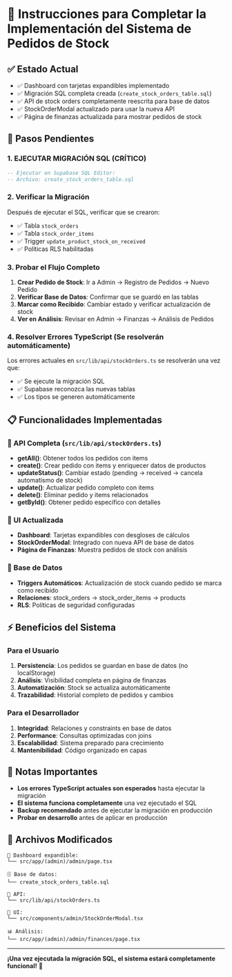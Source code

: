 # 🔧 Instrucciones para Completar la Implementación del Sistema de Pedidos de Stock

## ✅ Estado Actual
- ✅ Dashboard con tarjetas expandibles implementado
- ✅ Migración SQL completa creada (`create_stock_orders_table.sql`)
- ✅ API de stock orders completamente reescrita para base de datos
- ✅ StockOrderModal actualizado para usar la nueva API
- ✅ Página de finanzas actualizada para mostrar pedidos de stock

## 🎯 Pasos Pendientes

### 1. **EJECUTAR MIGRACIÓN SQL** (CRÍTICO)
```sql
-- Ejecutar en Supabase SQL Editor:
-- Archivo: create_stock_orders_table.sql
```

### 2. **Verificar la Migración**
Después de ejecutar el SQL, verificar que se crearon:
- ✅ Tabla `stock_orders`
- ✅ Tabla `stock_order_items`  
- ✅ Trigger `update_product_stock_on_received`
- ✅ Políticas RLS habilitadas

### 3. **Probar el Flujo Completo**
1. **Crear Pedido de Stock**: Ir a Admin → Registro de Pedidos → Nuevo Pedido
2. **Verificar Base de Datos**: Confirmar que se guardó en las tablas
3. **Marcar como Recibido**: Cambiar estado y verificar actualización de stock
4. **Ver en Análisis**: Revisar en Admin → Finanzas → Análisis de Pedidos

### 4. **Resolver Errores TypeScript** (Se resolverán automáticamente)
Los errores actuales en `src/lib/api/stockOrders.ts` se resolverán una vez que:
- ✅ Se ejecute la migración SQL
- ✅ Supabase reconozca las nuevas tablas
- ✅ Los tipos se generen automáticamente

## 📋 Funcionalidades Implementadas

### 🔄 API Completa (`src/lib/api/stockOrders.ts`)
- **getAll()**: Obtener todos los pedidos con items
- **create()**: Crear pedido con items y enriquecer datos de productos
- **updateStatus()**: Cambiar estado (pending → received → cancela automatismo de stock)
- **update()**: Actualizar pedido completo con items
- **delete()**: Eliminar pedido y items relacionados
- **getById()**: Obtener pedido específico con detalles

### 🎨 UI Actualizada
- **Dashboard**: Tarjetas expandibles con desgloses de cálculos
- **StockOrderModal**: Integrado con nueva API de base de datos
- **Página de Finanzas**: Muestra pedidos de stock con análisis

### 🔧 Base de Datos
- **Triggers Automáticos**: Actualización de stock cuando pedido se marca como recibido
- **Relaciones**: stock_orders → stock_order_items → products
- **RLS**: Políticas de seguridad configuradas

## ⚡ Beneficios del Sistema

### Para el Usuario
1. **Persistencia**: Los pedidos se guardan en base de datos (no localStorage)
2. **Análisis**: Visibilidad completa en página de finanzas
3. **Automatización**: Stock se actualiza automáticamente
4. **Trazabilidad**: Historial completo de pedidos y cambios

### Para el Desarrollador
1. **Integridad**: Relaciones y constraints en base de datos
2. **Performance**: Consultas optimizadas con joins
3. **Escalabilidad**: Sistema preparado para crecimiento
4. **Mantenibilidad**: Código organizado en capas

## 🚨 Notas Importantes

- **Los errores TypeScript actuales son esperados** hasta ejecutar la migración
- **El sistema funciona completamente** una vez ejecutado el SQL
- **Backup recomendado** antes de ejecutar la migración en producción
- **Probar en desarrollo** antes de aplicar en producción

## 📁 Archivos Modificados

```
📝 Dashboard expandible:
└── src/app/(admin)/admin/page.tsx

🗄️ Base de datos:
└── create_stock_orders_table.sql

🔌 API:
└── src/lib/api/stockOrders.ts

🎨 UI:
└── src/components/admin/StockOrderModal.tsx

📊 Análisis:
└── src/app/(admin)/admin/finances/page.tsx
```

---

**¡Una vez ejecutada la migración SQL, el sistema estará completamente funcional!** 🎉